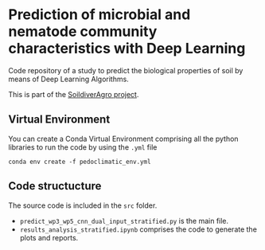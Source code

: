 # Prediction of microbial and nematode community characteristics with Deep Learning

Code repository of a study to predict the biological properties of soil by means of Deep Learning Algorithms.

This is part of the [SoildiverAgro project](https://soildiveragro.eu/).






## Virtual Environment
You can create a Conda Virtual Environment comprising all the python libraries to run the code by using the `.yml` file

`conda env create -f pedoclimatic_env.yml`

## Code structucture
The source code is included in the `src` folder.
- `predict_wp3_wp5_cnn_dual_input_stratified.py` is the main file.
- `results_analysis_stratified.ipynb` comprises the code to generate the plots and reports.



